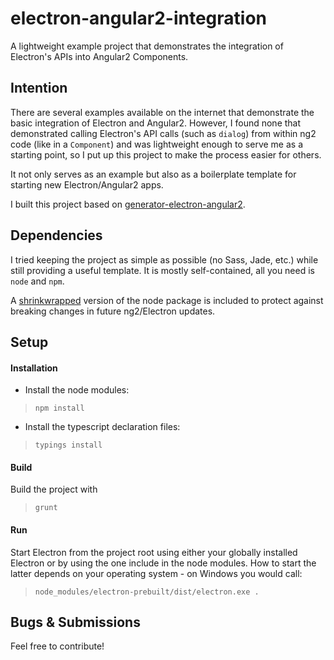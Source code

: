 # electron-angular2-integration
A lightweight example project that demonstrates the integration of Electron's APIs into Angular2 Components.

## Intention
There are several examples available on the internet that demonstrate the basic integration of Electron and Angular2. However, I found none that demonstrated calling Electron's API calls (such as `dialog`) from within ng2 code (like in a `Component`) and was lightweight enough to serve me as a starting point, so I put up this project to make the process easier for others.

It not only serves as an example but also as a boilerplate template for starting new Electron/Angular2 apps.

I built this project based on [generator-electron-angular2](https://www.npmjs.com/package/generator-electron-angular2).

## Dependencies
I tried keeping the project as simple as possible (no Sass, Jade, etc.) while still providing a useful template. It is mostly self-contained, all you need is `node` and `npm`.

A [shrinkwrapped](https://docs.npmjs.com/cli/shrinkwrap) version of the node package is included to protect against breaking changes in future ng2/Electron updates.

## Setup
#### Installation
- Install the node modules:
>`npm install`
- Install the typescript declaration files:
>`typings install`

#### Build
Build the project with
>`grunt`

#### Run
Start Electron from the project root using either your globally installed Electron or by using the one include in the node modules.
How to start the latter depends on your operating system - on Windows you would call:
 >`node_modules/electron-prebuilt/dist/electron.exe .`  

## Bugs & Submissions
Feel free to contribute!
